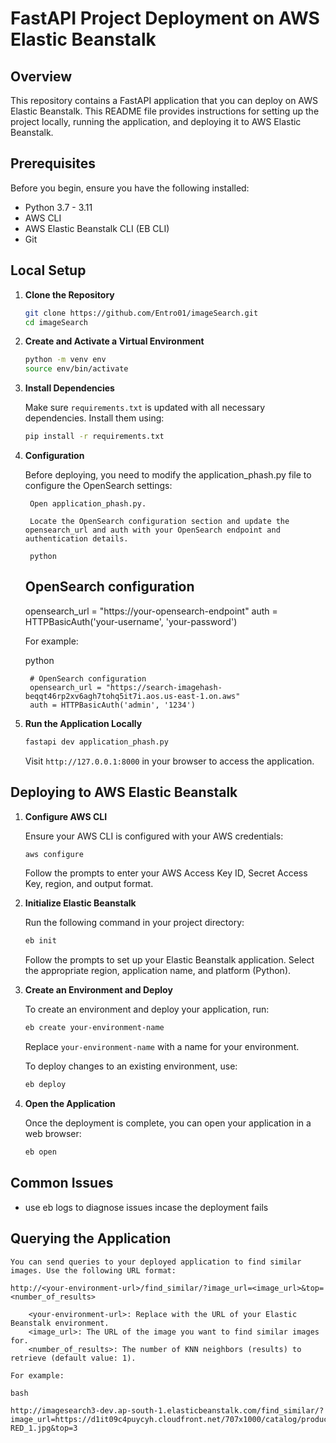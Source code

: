 # FastAPI Project Deployment on AWS Elastic Beanstalk

## Overview

This repository contains a FastAPI application that you can deploy on AWS Elastic Beanstalk. This README file provides instructions for setting up the project locally, running the application, and deploying it to AWS Elastic Beanstalk.

## Prerequisites

Before you begin, ensure you have the following installed:

- Python 3.7 - 3.11
- AWS CLI
- AWS Elastic Beanstalk CLI (EB CLI)
- Git

## Local Setup

1. **Clone the Repository**

   ```bash
   git clone https://github.com/Entro01/imageSearch.git
   cd imageSearch
   ```

2. **Create and Activate a Virtual Environment**

   ```bash
   python -m venv env
   source env/bin/activate
   ```

3. **Install Dependencies**

   Make sure `requirements.txt` is updated with all necessary dependencies. Install them using:

   ```bash
   pip install -r requirements.txt
   ```

4. **Configuration**

    Before deploying, you need to modify the application_phash.py file to configure the OpenSearch settings:

        Open application_phash.py.

        Locate the OpenSearch configuration section and update the opensearch_url and auth with your OpenSearch endpoint and authentication details.

        python

    ## OpenSearch configuration
    opensearch_url = "https://your-opensearch-endpoint"
    auth = HTTPBasicAuth('your-username', 'your-password')

    For example:

    python

        # OpenSearch configuration
        opensearch_url = "https://search-imagehash-beqqt46rp2xv6agh7tohq5it7i.aos.us-east-1.on.aws"
        auth = HTTPBasicAuth('admin', '1234')


5. **Run the Application Locally**

   ```bash
   fastapi dev application_phash.py
   ```

   Visit `http://127.0.0.1:8000` in your browser to access the application.

## Deploying to AWS Elastic Beanstalk

1. **Configure AWS CLI**

   Ensure your AWS CLI is configured with your AWS credentials:

   ```bash
   aws configure
   ```

   Follow the prompts to enter your AWS Access Key ID, Secret Access Key, region, and output format.

2. **Initialize Elastic Beanstalk**

   Run the following command in your project directory:

   ```bash
   eb init
   ```

   Follow the prompts to set up your Elastic Beanstalk application. Select the appropriate region, application name, and platform (Python).

3. **Create an Environment and Deploy**

   To create an environment and deploy your application, run:

   ```bash
   eb create your-environment-name
   ```

   Replace `your-environment-name` with a name for your environment.

   To deploy changes to an existing environment, use:

   ```bash
   eb deploy
   ```

4. **Open the Application**

   Once the deployment is complete, you can open your application in a web browser:

   ```bash
   eb open
   ```

## Common Issues

- use eb logs to diagnose issues incase the deployment fails

## Querying the Application

    You can send queries to your deployed application to find similar images. Use the following URL format:

    http://<your-environment-url>/find_similar/?image_url=<image_url>&top=<number_of_results>

        <your-environment-url>: Replace with the URL of your Elastic Beanstalk environment.
        <image_url>: The URL of the image you want to find similar images for.
        <number_of_results>: The number of KNN neighbors (results) to retrieve (default value: 1).

    For example:

    bash

    http://imagesearch3-dev.ap-south-1.elasticbeanstalk.com/find_similar/?image_url=https://d1it09c4puycyh.cloudfront.net/707x1000/catalog/product/6/6/6619-RED_1.jpg&top=3

